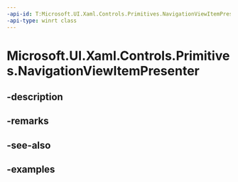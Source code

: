 ```yaml
---
-api-id: T:Microsoft.UI.Xaml.Controls.Primitives.NavigationViewItemPresenter
-api-type: winrt class
---
```


<!-- Class syntax.
public class NavigationViewItemPresenter : ContentControl, ContentControl
-->

# Microsoft.UI.Xaml.Controls.Primitives.NavigationViewItemPresenter

## -description

## -remarks

## -see-also

## -examples

